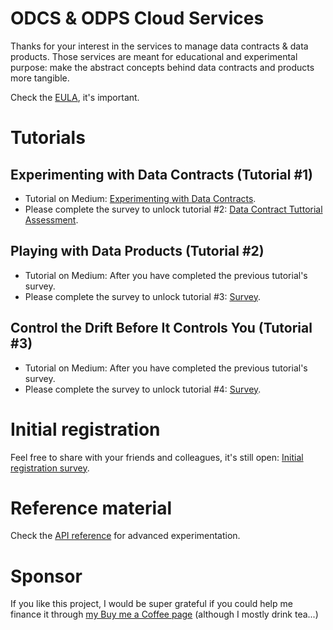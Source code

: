# ODCS & ODPS Cloud Services

Thanks for your interest in the services to manage data contracts & data products. Those services are meant for educational and experimental purpose: make the abstract concepts behind data contracts and products more tangible.

Check the [EULA](https://github.com/jgpdotai/cloud-services/blob/main/eula.md), it's important.

# Tutorials

## Experimenting with Data Contracts (Tutorial #1)

* Tutorial on Medium: [Experimenting with Data Contracts](https://medium.com/data-mesh-learning/experimenting-with-data-contracts-9d36219e139e).
* Please complete the survey to unlock tutorial #2: [Data Contract Tuttorial Assessment](https://forms.gle/twDduucMy5f8kH1SA).

## Playing with Data Products (Tutorial #2)

* Tutorial on Medium: After you have completed the previous tutorial's survey.
* Please complete the survey to unlock tutorial #3: [Survey](https://forms.gle/kAWAu3K3DQpDhBtMA).

## Control the Drift Before It Controls You (Tutorial #3)

* Tutorial on Medium: After you have completed the previous tutorial's survey.
* Please complete the survey to unlock tutorial #4: [Survey](https://forms.gle/x1Ei6i6wBAee1vmNA).

# Initial registration

Feel free to share with your friends and colleagues, it's still open: [Initial registration survey](https://jgp.ai/csreg).

# Reference material

Check the [API reference](api-reference.md) for advanced experimentation.

# Sponsor

If you like this project, I would be super grateful if you could help me finance it through [my Buy me a Coffee page](https://buymeacoffee.com/jgperrin) (although I mostly drink tea...)
